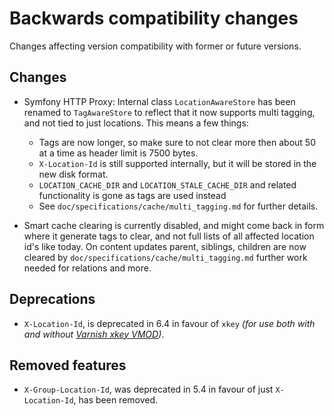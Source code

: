 # Backwards compatibility changes

Changes affecting version compatibility with former or future versions.

## Changes

* Symfony HTTP Proxy: Internal class `LocationAwareStore` has been renamed to `TagAwareStore` to reflect that it
  now supports multi tagging, and not tied to just locations. This means a few things:
  - Tags are now longer, so make sure to not clear more then about 50 at a time as header limit is 7500 bytes.
  - `X-Location-Id` is still supported internally, but it will be stored in the new disk format.
  - `LOCATION_CACHE_DIR` and `LOCATION_STALE_CACHE_DIR` and related functionality is gone as tags are used instead
  - See `doc/specifications/cache/multi_tagging.md` for further details.

* Smart cache clearing is currently disabled, and might come back in form where it generate tags to clear,
  and not full lists of all affected location id's like today.
  On content updates parent, siblings, children are now cleared by `doc/specifications/cache/multi_tagging.md`
  further work needed for relations and more.

## Deprecations

* `X-Location-Id`, is deprecated in 6.4 in favour of `xkey` *(for use both with and without [Varnish xkey VMOD](https://github.com/varnish/varnish-modules/blob/master/docs/xkey.rst))*.


## Removed features

* `X-Group-Location-Id`, was deprecated in 5.4 in favour of just `X-Location-Id`, has been removed.
